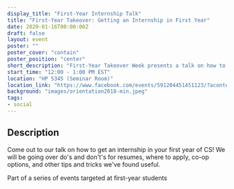 ```yaml
---
display_title: "First-Year Internship Talk"
title: "First-Year Takeover: Getting an Internship in First Year"
date: 2020-01-16T00:00:00Z
draft: false
layout: event
poster: ""
poster_cover: "contain"
poster_position: "center"
short_description: "First-Year Takeover Week presents a talk on how to get a first-year internship!"
start_time: "12:00 - 1:00 PM EST"
location: "HP 5345 (Seminar Room)"
location_link: "https://www.facebook.com/events/591204451451123/?acontext=%7B%22event_action_history%22%3A[%7B%22surface%22%3A%22page%22%7D]%7D"
background: "images/orientation2018-min.jpeg"
tags:
- social
---
```


## Description

Come out to our talk on how to get an internship in your first year of CS! We will be going over do's and don't's for resumes, where to apply, co-op options, and other tips and tricks we've found useful.

Part of a series of events targeted at first-year students